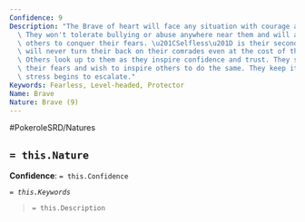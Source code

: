 ```yaml
---
Confidence: 9
Description: "The Brave of heart will face any situation with courage and a cool head.\
  \ They won't tolerate bullying or abuse anywhere near them and will always encourage\
  \ others to conquer their fears. \u201CSelfless\u201D is their second name, as they\
  \ will never turn their back on their comrades even at the cost of their own safety.\
  \ Others look up to them as they inspire confidence and trust. They strive to conquer\
  \ their fears and wish to inspire others to do the same. They keep it together when\
  \ stress begins to escalate."
Keywords: Fearless, Level-headed, Protector
Name: Brave
Nature: Brave (9)
---
```


#PokeroleSRD/Natures

## `= this.Nature`

**Confidence**: `= this.Confidence`

*`= this.Keywords`*

> `= this.Description`